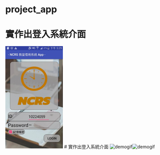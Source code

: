 # project_app

# 實作出登入系統介面
<img src="https://github.com/ga503306/project_app/blob/master/READmefile/%E7%99%BB%E5%85%A5.png" alt="demogif" height="320" width="180">
# 實作出登入系統介面
<img src="https://github.com/ga503306/project_app/blob/master/READmefile/%E5%87%BA.png" alt="demogif" height="320" width="180"><img src="https://github.com/ga503306/project_app/blob/master/READmefile/%E9%80%B2.png" alt="demogif" height="320" width="180">

